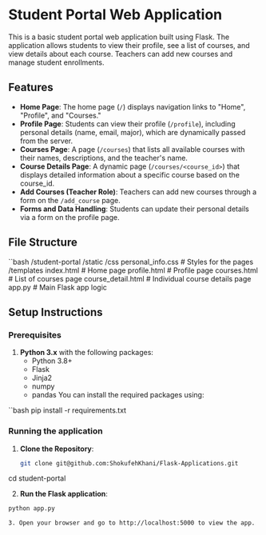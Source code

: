 
# **Student Portal Web Application**

This is a basic student portal web application built using Flask. The application allows students to view their profile, see a list of courses, and view details about each course. Teachers can add new courses and manage student enrollments.

## **Features**

-  **Home Page**: The home page (`/`) displays navigation links to "Home", "Profile", and "Courses."
-  **Profile Page**: Students can view their profile (`/profile`), including personal details (name, email, major), which are dynamically passed from the server.
- **Courses Page**: A page (`/courses`) that lists all available courses with their names, descriptions, and the teacher's name.
- **Course Details Page**: A dynamic page (`/courses/<course_id>`) that displays detailed information about a specific course based on the course_id.
- **Add Courses (Teacher Role)**: Teachers can add new courses through a form on the `/add_course` page.
- **Forms and Data Handling**: Students can update their personal details via a form on the profile page.

## **File Structure**
  ``bash
  /student-portal
      /static
          /css
              personal_info.css  # Styles for the pages
      /templates
          index.html           # Home page
          profile.html         # Profile page
          courses.html         # List of courses page
          course_detail.html   # Individual course details page
      app.py                    # Main Flask app logic


## **Setup Instructions**

### **Prerequisites**

1. **Python 3.x** with the following packages:
   - Python 3.8+
   - Flask
   - Jinja2
   - numpy
   - pandas
You can install the required packages using:

  ``bash
  pip install -r requirements.txt

### **Running the application**

1. **Clone the Repository**:
   ```bash
   git clone git@github.com:ShokufehKhani/Flask-Applications.git
cd student-portal


2. **Run the Flask application**:
  ```bash
  python app.py

3. Open your browser and go to http://localhost:5000 to view the app.






